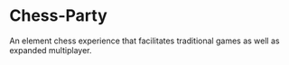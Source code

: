 # Chess-Party
An element chess experience that facilitates traditional games as well as expanded multiplayer.
